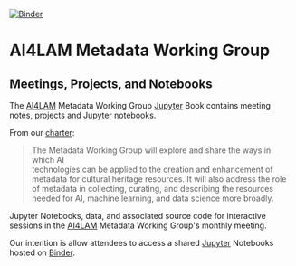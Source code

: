 [![Binder](https://mybinder.org/badge_logo.svg)](https://mybinder.org/v2/gh/AI4LAM/metadata-wg-notebooks/HEAD)

# AI4LAM Metadata Working Group
## Meetings, Projects, and Notebooks
The [AI4LAM][AI4LAM] Metadata Working Group [Jupyter][JBBK] Book contains
meeting notes, projects and [Jupyter][JB] notebooks. 

From our [charter][CHARTER]:

> The Metadata Working Group will explore and share the ways in which AI  
> technologies can be applied to the creation and enhancement of metadata 
> for cultural heritage resources. It will also address the role of 
> metadata in collecting, curating, and describing the resources needed 
> for AI, machine learning, and data science more broadly.

Jupyter Notebooks, data, and associated source code for interactive sessions in the [AI4LAM][AI4LAM] Metadata Working Group's monthly meeting. 

Our intention is allow attendees to access a shared 
[Jupyter][JB] Notebooks hosted on [Binder](https://mybinder.org/).

[AI4LAM]: https://www.ai4lam.org
[CHARTER]: charter.pdf
[JB]: https://jupyter.org/
[JBBK]: https://jupyterbook.org/